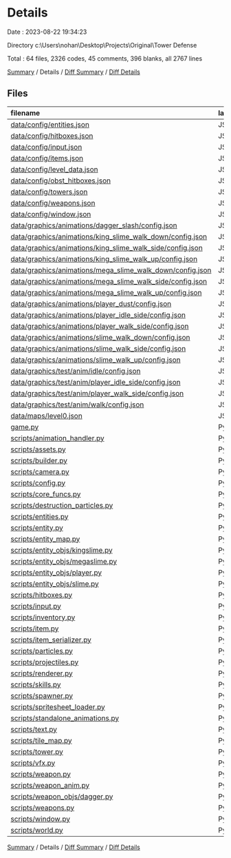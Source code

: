 # Details

Date : 2023-08-22 19:34:23

Directory c:\\Users\\nohan\\Desktop\\Projects\\Original\\Tower Defense

Total : 64 files,  2326 codes, 45 comments, 396 blanks, all 2767 lines

[Summary](results.md) / Details / [Diff Summary](diff.md) / [Diff Details](diff-details.md)

## Files
| filename | language | code | comment | blank | total |
| :--- | :--- | ---: | ---: | ---: | ---: |
| [data/config/entities.json](/data/config/entities.json) | JSON | 22 | 0 | 0 | 22 |
| [data/config/hitboxes.json](/data/config/hitboxes.json) | JSON | 6 | 0 | 0 | 6 |
| [data/config/input.json](/data/config/input.json) | JSON | 22 | 0 | 0 | 22 |
| [data/config/items.json](/data/config/items.json) | JSON | 12 | 0 | 0 | 12 |
| [data/config/level_data.json](/data/config/level_data.json) | JSON | 51 | 0 | 0 | 51 |
| [data/config/obst_hitboxes.json](/data/config/obst_hitboxes.json) | JSON | 14 | 0 | 0 | 14 |
| [data/config/towers.json](/data/config/towers.json) | JSON | 19 | 0 | 6 | 25 |
| [data/config/weapons.json](/data/config/weapons.json) | JSON | 11 | 0 | 0 | 11 |
| [data/config/window.json](/data/config/window.json) | JSON | 7 | 0 | 0 | 7 |
| [data/graphics/animations/dagger_slash/config.json](/data/graphics/animations/dagger_slash/config.json) | JSON | 1 | 0 | 0 | 1 |
| [data/graphics/animations/king_slime_walk_down/config.json](/data/graphics/animations/king_slime_walk_down/config.json) | JSON | 1 | 0 | 0 | 1 |
| [data/graphics/animations/king_slime_walk_side/config.json](/data/graphics/animations/king_slime_walk_side/config.json) | JSON | 1 | 0 | 0 | 1 |
| [data/graphics/animations/king_slime_walk_up/config.json](/data/graphics/animations/king_slime_walk_up/config.json) | JSON | 1 | 0 | 0 | 1 |
| [data/graphics/animations/mega_slime_walk_down/config.json](/data/graphics/animations/mega_slime_walk_down/config.json) | JSON | 1 | 0 | 0 | 1 |
| [data/graphics/animations/mega_slime_walk_side/config.json](/data/graphics/animations/mega_slime_walk_side/config.json) | JSON | 1 | 0 | 0 | 1 |
| [data/graphics/animations/mega_slime_walk_up/config.json](/data/graphics/animations/mega_slime_walk_up/config.json) | JSON | 1 | 0 | 0 | 1 |
| [data/graphics/animations/player_dust/config.json](/data/graphics/animations/player_dust/config.json) | JSON | 1 | 0 | 0 | 1 |
| [data/graphics/animations/player_idle_side/config.json](/data/graphics/animations/player_idle_side/config.json) | JSON | 1 | 0 | 0 | 1 |
| [data/graphics/animations/player_walk_side/config.json](/data/graphics/animations/player_walk_side/config.json) | JSON | 1 | 0 | 0 | 1 |
| [data/graphics/animations/slime_walk_down/config.json](/data/graphics/animations/slime_walk_down/config.json) | JSON | 1 | 0 | 0 | 1 |
| [data/graphics/animations/slime_walk_side/config.json](/data/graphics/animations/slime_walk_side/config.json) | JSON | 1 | 0 | 0 | 1 |
| [data/graphics/animations/slime_walk_up/config.json](/data/graphics/animations/slime_walk_up/config.json) | JSON | 1 | 0 | 0 | 1 |
| [data/graphics/test/anim/idle/config.json](/data/graphics/test/anim/idle/config.json) | JSON | 1 | 0 | 0 | 1 |
| [data/graphics/test/anim/player_idle_side/config.json](/data/graphics/test/anim/player_idle_side/config.json) | JSON | 1 | 0 | 0 | 1 |
| [data/graphics/test/anim/player_walk_side/config.json](/data/graphics/test/anim/player_walk_side/config.json) | JSON | 1 | 0 | 0 | 1 |
| [data/graphics/test/anim/walk/config.json](/data/graphics/test/anim/walk/config.json) | JSON | 1 | 0 | 0 | 1 |
| [data/maps/level0.json](/data/maps/level0.json) | JSON | 1 | 0 | 0 | 1 |
| [game.py](/game.py) | Python | 29 | 0 | 6 | 35 |
| [scripts/animation_handler.py](/scripts/animation_handler.py) | Python | 103 | 0 | 18 | 121 |
| [scripts/assets.py](/scripts/assets.py) | Python | 29 | 0 | 6 | 35 |
| [scripts/builder.py](/scripts/builder.py) | Python | 15 | 0 | 4 | 19 |
| [scripts/camera.py](/scripts/camera.py) | Python | 39 | 0 | 10 | 49 |
| [scripts/config.py](/scripts/config.py) | Python | 7 | 0 | 3 | 10 |
| [scripts/core_funcs.py](/scripts/core_funcs.py) | Python | 80 | 0 | 17 | 97 |
| [scripts/destruction_particles.py](/scripts/destruction_particles.py) | Python | 50 | 0 | 10 | 60 |
| [scripts/entities.py](/scripts/entities.py) | Python | 36 | 1 | 8 | 45 |
| [scripts/entity.py](/scripts/entity.py) | Python | 143 | 1 | 18 | 162 |
| [scripts/entity_map.py](/scripts/entity_map.py) | Python | 10 | 0 | 1 | 11 |
| [scripts/entity_objs/kingslime.py](/scripts/entity_objs/kingslime.py) | Python | 6 | 0 | 2 | 8 |
| [scripts/entity_objs/megaslime.py](/scripts/entity_objs/megaslime.py) | Python | 6 | 0 | 2 | 8 |
| [scripts/entity_objs/player.py](/scripts/entity_objs/player.py) | Python | 116 | 13 | 29 | 158 |
| [scripts/entity_objs/slime.py](/scripts/entity_objs/slime.py) | Python | 55 | 0 | 9 | 64 |
| [scripts/hitboxes.py](/scripts/hitboxes.py) | Python | 56 | 5 | 9 | 70 |
| [scripts/input.py](/scripts/input.py) | Python | 64 | 0 | 12 | 76 |
| [scripts/inventory.py](/scripts/inventory.py) | Python | 133 | 2 | 29 | 164 |
| [scripts/item.py](/scripts/item.py) | Python | 29 | 0 | 7 | 36 |
| [scripts/item_serializer.py](/scripts/item_serializer.py) | Python | 6 | 0 | 1 | 7 |
| [scripts/particles.py](/scripts/particles.py) | Python | 89 | 0 | 12 | 101 |
| [scripts/projectiles.py](/scripts/projectiles.py) | Python | 103 | 0 | 13 | 116 |
| [scripts/renderer.py](/scripts/renderer.py) | Python | 57 | 5 | 15 | 77 |
| [scripts/skills.py](/scripts/skills.py) | Python | 57 | 1 | 9 | 67 |
| [scripts/spawner.py](/scripts/spawner.py) | Python | 53 | 2 | 8 | 63 |
| [scripts/spritesheet_loader.py](/scripts/spritesheet_loader.py) | Python | 54 | 0 | 6 | 60 |
| [scripts/standalone_animations.py](/scripts/standalone_animations.py) | Python | 21 | 0 | 5 | 26 |
| [scripts/text.py](/scripts/text.py) | Python | 29 | 0 | 4 | 33 |
| [scripts/tile_map.py](/scripts/tile_map.py) | Python | 102 | 3 | 14 | 119 |
| [scripts/tower.py](/scripts/tower.py) | Python | 11 | 0 | 4 | 15 |
| [scripts/vfx.py](/scripts/vfx.py) | Python | 328 | 7 | 48 | 383 |
| [scripts/weapon.py](/scripts/weapon.py) | Python | 55 | 1 | 7 | 63 |
| [scripts/weapon_anim.py](/scripts/weapon_anim.py) | Python | 25 | 0 | 5 | 30 |
| [scripts/weapon_objs/dagger.py](/scripts/weapon_objs/dagger.py) | Python | 13 | 1 | 3 | 17 |
| [scripts/weapons.py](/scripts/weapons.py) | Python | 14 | 0 | 3 | 17 |
| [scripts/window.py](/scripts/window.py) | Python | 53 | 0 | 20 | 73 |
| [scripts/world.py](/scripts/world.py) | Python | 68 | 3 | 13 | 84 |

[Summary](results.md) / Details / [Diff Summary](diff.md) / [Diff Details](diff-details.md)